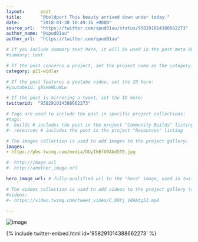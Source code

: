 ```yaml
---
layout:      post
title:       "@boldport This beauty arrived down under today."
date:        "2018-01-30 10:49:16 +0000"
source_url:  "https://twitter.com/spud01au/status/958291014388662273"
author_name: "@spud01au"
author_url:  "https://twitter.com/spud01au"

# If you include summary text here, it will be used in the post meta description instead of an excerpt from the post body
#summary: text

# If the post concerns a project, set the project name as the category:
category: p21-widlar

# If the post features a youtube video, set the ID here:
#youtubeid: gXsVeNLuWLw

# If the post is mirroring a tweet, set the ID here:
twitterid:  "958291014388662273"

# Tags are used to include the post in specific project collections:
#tags:
#- builds # includes the post in the project "Community Builds" listing
#- resources # includes the post in the project "Resources" listing

# The images collection is used to add images to the project gallery:
images:
- https://pbs.twimg.com/media/DUyIkBfU0AAd5TE.jpg

#- http://image.url
#- http://another_image.url

hero_image_url: # fully-qualified url to the "hero" image, used in twitter cards for example

# The videos collection is used to add videos to the project gallery (currently only mp4):
#videos:
#- https://video.twimg.com/tweet_video/C_8OYj_V0AAtg5I.mp4

---
```


![image](https://pbs.twimg.com/media/DUyIkBfU0AAd5TE.jpg)

{% include twitter-embed.html id='958291014388662273' %}


